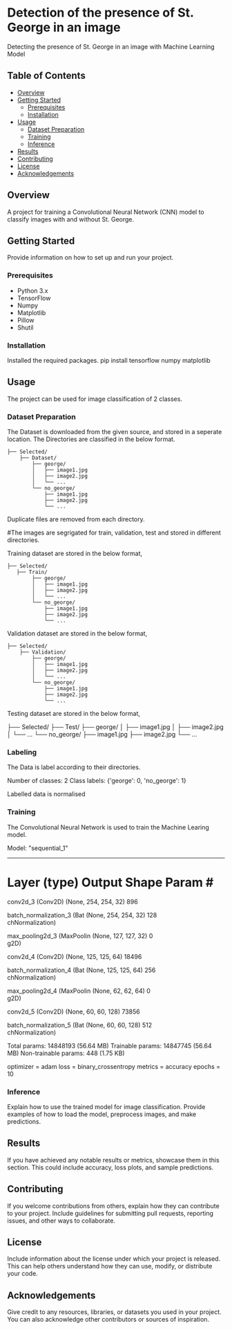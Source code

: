 # Detection of the presence of St. George in an image

Detecting the presence of St. George in an image with Machine Learning Model

## Table of Contents
- [Overview](#overview)
- [Getting Started](#getting-started)
  - [Prerequisites](#prerequisites)
  - [Installation](#installation)
- [Usage](#usage)
  - [Dataset Preparation](#dataset-preparation)
  - [Training](#training)
  - [Inference](#inference)
- [Results](#results)
- [Contributing](#contributing)
- [License](#license)
- [Acknowledgements](#acknowledgements)

## Overview

A project for training a Convolutional Neural Network (CNN) model to classify images with and without St. George.

## Getting Started

Provide information on how to set up and run your project.

### Prerequisites

- Python 3.x
- TensorFlow
- Numpy
- Matplotlib
- Pillow
- Shutil

### Installation

Installed the required packages.
pip install tensorflow numpy matplotlib

## Usage

The project can be used for image classification of 2 classes.

### Dataset Preparation

The Dataset is downloaded from the given source, and stored in a seperate location.
The Directories are classified in the below format.

    ├── Selected/
        ├── Dataset/
            ├── george/
            │   ├── image1.jpg
            │   ├── image2.jpg
            │   └── ...
            └── no_george/
                ├── image1.jpg
                ├── image2.jpg
                └── ...

Duplicate files are removed from each directory.

#The images are segrigated for train, validation, test and stored in different directories.

Training dataset are stored in the below format,

    ├── Selected/
       ├── Train/
            ├── george/
            │   ├── image1.jpg
            │   ├── image2.jpg
            │   └── ...
            └── no_george/
                ├── image1.jpg
                ├── image2.jpg
                └── ...

Validation dataset are stored in the below format,

    ├── Selected/
        ├── Validation/
            ├── george/
            │   ├── image1.jpg
            │   ├── image2.jpg
            │   └── ...
            └── no_george/
                ├── image1.jpg
                ├── image2.jpg
                └── ...

Testing dataset are stored in the below format,

   ├── Selected/
       ├── Test/
            ├── george/
            │   ├── image1.jpg
            │   ├── image2.jpg
            │   └── ...
            └── no_george/
                ├── image1.jpg
                ├── image2.jpg
                └── ...               

### Labeling

The Data is label according to their directories.

Number of classes: 2
Class labels: {'george': 0, 'no_george': 1}

Labelled data is normalised

### Training

The Convolutional Neural Network is used to train the Machine Learing model.

Model: "sequential_1"
_________________________________________________________________
 Layer (type)                Output Shape              Param #   
=================================================================
 conv2d_3 (Conv2D)           (None, 254, 254, 32)      896       
                                                                 
 batch_normalization_3 (Bat  (None, 254, 254, 32)      128       
 chNormalization)                                                
                                                                 
 max_pooling2d_3 (MaxPoolin  (None, 127, 127, 32)      0         
 g2D)                                                            
                                                                 
 conv2d_4 (Conv2D)           (None, 125, 125, 64)      18496     
                                                                 
 batch_normalization_4 (Bat  (None, 125, 125, 64)      256       
 chNormalization)                                                
                                                                 
 max_pooling2d_4 (MaxPoolin  (None, 62, 62, 64)        0         
 g2D)                                                            
                                                                 
 conv2d_5 (Conv2D)           (None, 60, 60, 128)       73856     
                                                                 
 batch_normalization_5 (Bat  (None, 60, 60, 128)       512       
 chNormalization)                                                
                                                                 
Total params: 14848193 (56.64 MB)
Trainable params: 14847745 (56.64 MB)
Non-trainable params: 448 (1.75 KB)

optimizer = adam
loss = binary_crossentropy
metrics = accuracy
epochs = 10

### Inference

Explain how to use the trained model for image classification. Provide examples of how to load the model, preprocess images, and make predictions.

## Results

If you have achieved any notable results or metrics, showcase them in this section. This could include accuracy, loss plots, and sample predictions.

## Contributing

If you welcome contributions from others, explain how they can contribute to your project. Include guidelines for submitting pull requests, reporting issues, and other ways to collaborate.

## License

Include information about the license under which your project is released. This can help others understand how they can use, modify, or distribute your code.

## Acknowledgements

Give credit to any resources, libraries, or datasets you used in your project. You can also acknowledge other contributors or sources of inspiration.
